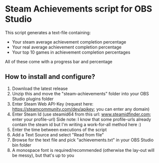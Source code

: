 # Steam Achievements script for OBS Studio
This script generates a text-file containing:
- Your steam average achievement completion percentage
- Your real average achievement completion percentage
- Your top 10 games in achievement completion percentages

All of these come with a progress bar and percentage

## How to install and configure?
1. Download the latest release
2. Unzip this and move the "steam-achievements" folder into your OBS Studio plugins folder
3. Enter Steam Web API-Key (request here: https://steamcommunity.com/dev/apikey; you can enter any domain)
4. Enter Steam Id (use steamid64 from this url: www.steamidfinder.com; enter your profile-url)
   Side note: I know that some profile-urls already contain the steam id but I'm writing a work-for-all method here :)
5. Enter the time between executions of the script
6. Add a Text Source and select "Read from file"
7. Browse for the text file and pick "achievements.txt" in your OBS Studio bin folder
8. A monospace font is required/recommended (otherwise the lay-out will be messy), but that's up to you
